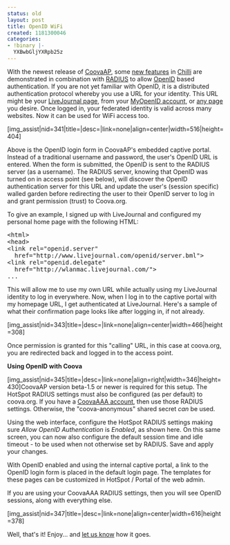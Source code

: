 ```yaml
---
status: old
layout: post
title: OpenID WiFi
created: 1181300046
categories:
- !binary |-
  YXBwbGljYXRpb25z
---
```

With the newest release of <a href="/CoovaAP">CoovaAP</a>, some <a href="/CoovaChilli/ChangeLog">new features</a> in  <a href="/CoovaChilli">Chilli</a> are demonstrated in combination with <a href="/CoovaAAA">RADIUS</a> to allow <a href="http://openid.net/">OpenID</a> based authentication. If you are not yet familiar with OpenID, it is a distributed authentication protocol whereby you use a URL for your identity. This URL might be your <a href="http://www.livejournal.com/openid/about.bml">LiveJournal page</a>, from your <a href="https://www.myopenid.com/">MyOpenID account</a>, or <a href="http://simonwillison.net/2006/Dec/19/openid/">any page</a> you desire. Once logged in, your federated identity is valid across many websites. Now it can be used for WiFi access too.

[img_assist|nid=341|title=|desc=|link=none|align=center|width=516|height=404]

Above is the OpenID login form in CoovaAP's embedded captive portal. Instead of a traditional username and password, the user's OpenID URL is entered. When the form is submitted, the OpenID is sent to the RADIUS server (as a username). The RADIUS server, knowing that OpenID was turned on in access point (see below), will discover the OpenID authentication server for this URL and update the user's (session specific) walled garden before redirecting the user to their OpenID server to log in and grant permission (trust) to Coova.org.

To give an example, I signed up with LiveJournal and configured my personal home page with the following HTML:
<pre>&lt;html&gt;
&lt;head&gt;
&lt;link rel="openid.server"
&nbsp;&nbsp;href="http://www.livejournal.com/openid/server.bml"&gt;
&lt;link rel="openid.delegate"
&nbsp;&nbsp;href="http://wlanmac.livejournal.com/"&gt;
...</pre>
This will allow me to use my own URL while actually using my LiveJournal identity to log in everywhere. Now, when I log in to the captive portal with my homepage URL, I get authenticated at LiveJournal. Here's a sample of what their confirmation page looks like after logging in, if not already.

[img_assist|nid=343|title=|desc=|link=none|align=center|width=466|height=308]

Once permission is granted for this "calling" URL, in this case at coova.org, you are redirected back and logged in to the access point.

<strong>Using OpenID with Coova</strong>

[img_assist|nid=345|title=|desc=|link=none|align=right|width=346|height=430]CoovaAP version beta-1.5 or newer is required for this setup. The HotSpot RADIUS settings must also be configured (as per default) to coova.org. If you have a <a href="https://coova.org/">CoovaAAA account</a>, then use those RADIUS settings. Otherwise, the "coova-anonymous" shared secret <em>can</em> be used.

Using the web interface, configure the HotSpot RADIUS settings making sure <em>Allow OpenID Authentication</em> is <em>Enabled</em>, as shown here. On this same screen, you can now also configure the default session time and idle timeout - to be used when not otherwise set by RADIUS. Save and apply your changes.

With OpenID enabled and using the internal captive portal, a link to the OpenID login form is placed in the default login page. The templates for these pages can be customized in HotSpot / Portal of the web admin.

If you are using your CoovaAAA RADIUS settings, then you will see OpenID sessions, along with everything else.

[img_assist|nid=347|title=|desc=|link=none|align=center|width=616|height=378]

Well, that's it! Enjoy... and <a href="/forum/">let us know</a> how it goes.
